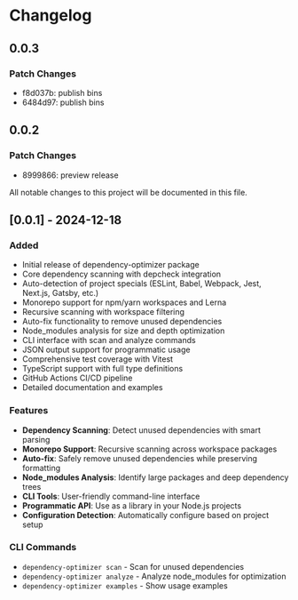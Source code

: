 # Changelog

## 0.0.3

### Patch Changes

- f8d037b: publish bins
- 6484d97: publish bins

## 0.0.2

### Patch Changes

- 8999866: preview release

All notable changes to this project will be documented in this file.

## [0.0.1] - 2024-12-18

### Added

- Initial release of dependency-optimizer package
- Core dependency scanning with depcheck integration
- Auto-detection of project specials (ESLint, Babel, Webpack, Jest, Next.js, Gatsby, etc.)
- Monorepo support for npm/yarn workspaces and Lerna
- Recursive scanning with workspace filtering
- Auto-fix functionality to remove unused dependencies
- Node_modules analysis for size and depth optimization
- CLI interface with scan and analyze commands
- JSON output support for programmatic usage
- Comprehensive test coverage with Vitest
- TypeScript support with full type definitions
- GitHub Actions CI/CD pipeline
- Detailed documentation and examples

### Features

- **Dependency Scanning**: Detect unused dependencies with smart parsing
- **Monorepo Support**: Recursive scanning across workspace packages
- **Auto-fix**: Safely remove unused dependencies while preserving formatting
- **Node_modules Analysis**: Identify large packages and deep dependency trees
- **CLI Tools**: User-friendly command-line interface
- **Programmatic API**: Use as a library in your Node.js projects
- **Configuration Detection**: Automatically configure based on project setup

### CLI Commands

- `dependency-optimizer scan` - Scan for unused dependencies
- `dependency-optimizer analyze` - Analyze node_modules for optimization
- `dependency-optimizer examples` - Show usage examples

